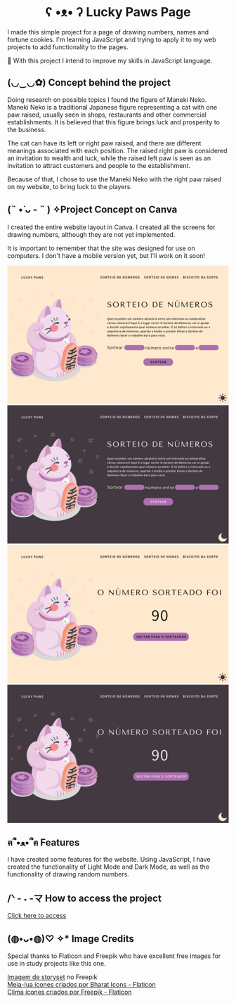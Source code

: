 <h1 align="center"> ʕ •ᴥ• ʔ	Lucky Paws Page </h1>
<p>I made this simple project for a page of drawing numbers, names and fortune cookies. I'm learning JavaScript and trying to apply it to my web projects to add functionality to the pages.</p>
<p>🌱 With this project I intend to improve my skills in JavaScript language.</p>
<h2>(◡‿◡✿) Concept behind the project</h2>
<p>Doing research on possible topics I found the figure of Maneki Neko. Maneki Neko is a traditional Japanese figure representing a cat with one paw raised, usually seen in shops, restaurants and other commercial establishments. It is believed that this figure brings luck and prosperity to the business.</p>
<p>The cat can have its left or right paw raised, and there are different meanings associated with each position. The raised right paw is considered an invitation to wealth and luck, while the raised left paw is seen as an invitation to attract customers and people to the establishment.</p>
<p>Because of that, I chose to use the Maneki Neko with the right paw raised on my website, to bring luck to the players.</p>
<h2>(˵ •̀ ᴗ - ˵ ) ✧Project Concept on Canva</h2>
<p>I created the entire website layout in Canva. I created all the screens for drawing numbers, although they are not yet implemented.</p>
<p>It is important to remember that the site was designed for use on computers. I don't have a mobile version yet, but I'll work on it soon!</p>
<img src="Imagens/lightmode.png">
<img src="Imagens/darkmode.png">
<img src="Imagens/3.png">
<img src="Imagens/4.png">
<h2>ฅ՞•ﻌ•՞ฅ Features</h2>
<p>I have created some features for the website. Using JavaScript, I have created the functionality of Light Mode and Dark Mode, as well as the functionality of drawing random numbers.</p>
<h2>/ᐠ - ˕ -マ How to access the project</h2>
<a href="https://maridamaso.github.io/lucky_paws/">Click here to access</a>
<h2>(◍•ᴗ•◍)♡ ✧* Image Credits</h2>
<p>Special thanks to Flaticon and Freepik who have excellent free images for use in study projects like this one.</p>
<a href="https://br.freepik.com/vetores-gratis/ilustracao-do-conceito-de-gato-da-sorte_35874181.htm#query=lucky%20cat%20png&position=3&from_view=search&track=ais">Imagem de storyset</a> no Freepik <br>
<a href="https://www.flaticon.com/br/icones-gratis/meia-lua" title="meia-lua ícones">Meia-lua ícones criados por Bharat Icons - Flaticon</a> <br>
<a href="https://www.flaticon.com/br/icones-gratis/clima" title="clima ícones">Clima ícones criados por Freepik - Flaticon</a>
